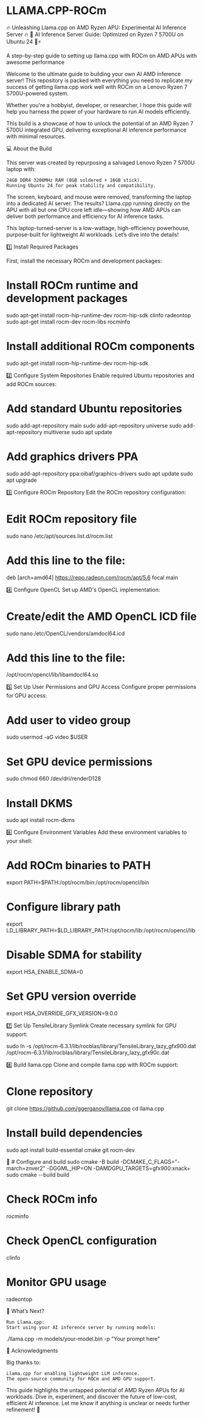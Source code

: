 # LLAMA.CPP-ROCm


🔥 Unleashing Llama.cpp on AMD Ryzen APU: Experimental AI Inference Server 🔥
🚀 AI Inference Server Guide: Optimized on Ryzen 7 5700U on Ubuntu 24 🧠⚡

A step-by-step guide to setting up llama.cpp with ROCm on AMD APUs with awesome performance

Welcome to the ultimate guide to building your own AI AMD inference server! 
This repository is packed with everything you need to replicate my success of getting llama.cpp work well with ROCm on a Lenovo Ryzen 7 5700U-powered system.

Whether you're a hobbyist, developer, or researcher, I hope this guide will help you harness the power of your hardware to run AI models efficiently.

This build is a showcase of how to unlock the potential of an AMD Ryzen 7 5700U integrated GPU, delivering exceptional AI inference performance with minimal resources.

💻 About the Build

This server was created by repurposing a salvaged Lenovo Ryzen 7 5700U laptop with:

    24GB DDR4 3200MHz RAM (8GB soldered + 16GB stick).
    Running Ubuntu 24 for peak stability and compatibility.

The screen, keyboard, and mouse were removed, transforming the laptop into a dedicated AI server. The results? Llama.cpp running directly on the APU with all but one CPU core left idle—showing how AMD APUs can deliver both performance and efficiency for AI inference tasks.

This laptop-turned-server is a low-wattage, high-efficiency powerhouse, purpose-built for lightweight AI workloads. Let’s dive into the details!


1️⃣ Install Required Packages

First, install the necessary ROCm and development packages:

# Install ROCm runtime and development packages
sudo apt-get install rocm-hip-runtime-dev rocm-hip-sdk clinfo radeontop
sudo apt-get install rocm-dev rocm-libs rocminfo

# Install additional ROCm components
sudo apt-get install rocm-hip-runtime-dev rocm-hip-sdk

2️⃣ Configure System Repositories
Enable required Ubuntu repositories and add ROCm sources:

# Add standard Ubuntu repositories
sudo add-apt-repository main
sudo add-apt-repository universe
sudo add-apt-repository multiverse
sudo apt update

# Add graphics drivers PPA
sudo add-apt-repository ppa:oibaf/graphics-drivers
sudo apt update
sudo apt upgrade

3️⃣ Configure ROCm Repository
Edit the ROCm repository configuration:

# Edit ROCm repository file
sudo nano /etc/apt/sources.list.d/rocm.list

# Add this line to the file:
deb [arch=amd64] https://repo.radeon.com/rocm/apt/5.6 focal main

4️⃣ Configure OpenCL
Set up AMD's OpenCL implementation:

# Create/edit the AMD OpenCL ICD file
sudo nano /etc/OpenCL/vendors/amdocl64.icd

# Add this line to the file:
/opt/rocm/opencl/lib/libamdocl64.so

5️⃣ Set Up User Permissions and GPU Access
Configure proper permissions for GPU access:

# Add user to video group
sudo usermod -aG video $USER

# Set GPU device permissions
sudo chmod 660 /dev/dri/renderD128

# Install DKMS
sudo apt install rocm-dkms

6️⃣ Configure Environment Variables
Add these environment variables to your shell:

# Add ROCm binaries to PATH
export PATH=$PATH:/opt/rocm/bin:/opt/rocm/opencl/bin

# Configure library path
export LD_LIBRARY_PATH=$LD_LIBRARY_PATH:/opt/rocm/lib:/opt/rocm/opencl/lib

# Disable SDMA for stability
export HSA_ENABLE_SDMA=0

# Set GPU version override
export HSA_OVERRIDE_GFX_VERSION=9.0.0

7️⃣ Set Up TensileLibrary Symlink
Create necessary symlink for GPU support:

sudo ln -s /opt/rocm-6.3.1/lib/rocblas/library/TensileLibrary_lazy_gfx900.dat /opt/rocm-6.3.1/lib/rocblas/library/TensileLibrary_lazy_gfx90c.dat

8️⃣ Build llama.cpp
Clone and compile llama.cpp with ROCm support:

# Clone repository
git clone https://github.com/ggerganov/llama.cpp
cd llama.cpp

# Install build dependencies
sudo apt install build-essential cmake git rocm-dev

🔮 # Configure and build
sudo cmake -B build -DCMAKE_C_FLAGS="-march=znver2" -DGGML_HIP=ON -DAMDGPU_TARGETS=gfx900:xnack+
sudo cmake --build build

# Check ROCm info
rocminfo

# Check OpenCL configuration
clinfo

# Monitor GPU usage
radeontop


🚀 What’s Next?

    Run Llama.cpp:
    Start using your AI inference server by running models:

./llama.cpp -m models/your-model.bin -p "Your prompt here"

🙌 Acknowledgments

Big thanks to:

    Llama.cpp for enabling lightweight LLM inference.
    The open-source community for ROCm and AMD GPU support.

This guide highlights the untapped potential of AMD Ryzen APUs for AI workloads. Dive in, experiment, and discover the future of low-cost, efficient AI inference. Let me know if anything is unclear or needs further refinement! 🚀






